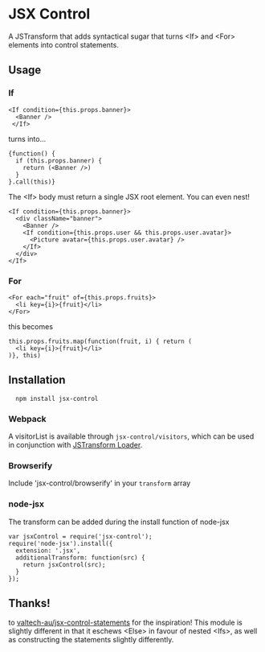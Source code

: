 # JSX Control

A JSTransform that adds syntactical sugar that turns \<If\> and \<For\> elements into control statements.

## Usage

### If

```
<If condition={this.props.banner}>
  <Banner />
 </If>
```

turns into...

```
{function() {
  if (this.props.banner) {
    return (<Banner />)
  }
}.call(this)}
```

The \<If\> body must return a single JSX root element. You can even nest!

```
<If condition={this.props.banner}>
  <div className="banner">
    <Banner />
    <If condition={this.props.user && this.props.user.avatar}>
      <Picture avatar={this.props.user.avatar} />
    </If>
  </div>
</If>
```


### For

```
<For each="fruit" of={this.props.fruits}>
  <li key={i}>{fruit}</li>
</For>
```

this becomes

```
this.props.fruits.map(function(fruit, i) { return (
  <li key={i}>{fruit}</li>
)}, this)
```

## Installation

```
  npm install jsx-control
```

### Webpack
A visitorList is available through ``jsx-control/visitors``, which can be used in conjunction with [JSTransform Loader](https://github.com/conradz/jstransform-loader).

### Browserify
Include 'jsx-control/browserify' in your ```transform``` array

### node-jsx
The transform can be added during the install function of node-jsx

```
var jsxControl = require('jsx-control');
require('node-jsx').install({
  extension: '.jsx',
  additionalTransform: function(src) {
    return jsxControl(src);
  }
});
```

## Thanks!
to [valtech-au/jsx-control-statements](https://github.com/valtech-au/jsx-control-statements) for the inspiration! This
module is slightly different in that it eschews \<Else\> in favour of nested \<Ifs\>, as well as constructing the statements
slightly differently.
